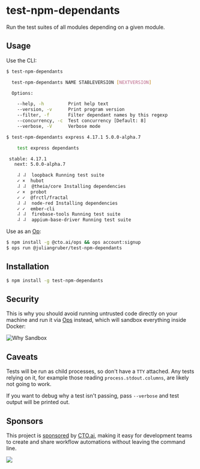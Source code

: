 # test-npm-dependants

Run the test suites of all modules depending on a given module.

## Usage

Use the CLI:

```bash
$ test-npm-dependants

  test-npm-dependants NAME STABLEVERSION [NEXTVERSION]

  Options:

    --help, -h         Print help text
    --version, -v      Print program version
    --filter, -f       Filter dependant names by this regexp
    --concurrency, -c  Test concurrency [Default: 8]
    --verbose, -V      Verbose mode

$ test-npm-dependants express 4.17.1 5.0.0-alpha.7

    test express dependants

 stable: 4.17.1
   next: 5.0.0-alpha.7

    ⠼ ⠼  loopback Running test suite
    ✓ ×  hubot
    ⠼ ⠼  @theia/core Installing dependencies
    ✓ ×  probot
    ✓ ✓  @frctl/fractal
    ⠼ ⠼  node-red Installing dependencies
    ✓ ✓  ember-cli
    ⠼ ⠼  firebase-tools Running test suite
    ⠼ ⠼  appium-base-driver Running test suite

```

Use as an [Op](https://cto.ai/):

```bash
$ npm install -g @cto.ai/ops && ops account:signup
$ ops run @juliangruber/test-npm-dependants
```

## Installation

```bash
$ npm install -g test-npm-dependants
```

## Security

This is why you should avoid running untrusted code directly on your machine
and run it via [Ops](https://cto.ai/) instead, which will sandbox everything
inside Docker:

![Why Sandbox](images/sandbox.png)

## Caveats

Tests will be run as child processes, so don't have a `TTY` attached. Any tests
relying on it, for example those reading `process.stdout.columns`, are likely
not going to work.

If you want to debug why a test isn't passing, pass `--verbose` and test output
will be printed out.

## Sponsors

This project is [sponsored](https://github.com/sponsors/juliangruber) by [CTO.ai](https://cto.ai/), making it easy for development teams to create and share workflow automations without leaving the command line.

[![](https://apex-software.imgix.net/github/sponsors/cto.png)](https://cto.ai/)
